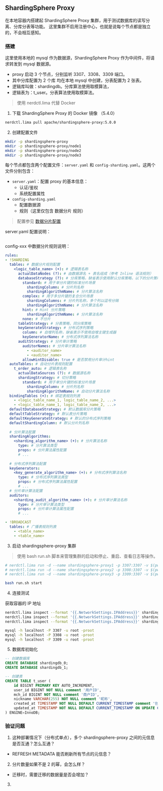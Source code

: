 ## ShardingSphere Proxy

在本地容器内搭建起 ShardingSphere Proxy 集群，用于测试数据库的读写分离、分库分表等功能。
这里集群不启用注册中心，也就是说每个节点都是独立的，不会相互感知。

### 搭建

这里使用本地的 mysql 作为数据源，ShardingSphere Proxy 作为中间件，将请求转发到 mysql 数据源。
- proxy 启动 3 个节点，分别监听 3307、3308、3309 端口。
- 其中分库配置为 2 个库 均在本地 mysql 中创建，分表配置为 2 张表。
- 逻辑库叫做：shardingdb。分库算法使用取模算法，
- 逻辑表为：t_user。分表算法使用取模算法。

> 使用 nerdctl.lima 代替 Docker

1. 下载 ShardingSphere Proxy 的 Docker 镜像 （5.4.0）

```bash
nerdctl.lima pull apache/shardingsphere-proxy:5.0.0
```

2. 创建配置文件

```bash
mkdir -p shardingsphere-proxy
mkdir -p shardingsphere-proxy/node1
mkdir -p shardingsphere-proxy/node2
mkdir -p shardingsphere-proxy/node3
```

每个节点都包含两个配置文件：`server.yaml` 和 `config-sharding.yaml`。这两个文件分别包含：

- `server.yaml`：配置 proxy 的基本信息：
    - 认证/鉴权
    - 系统配置属性
- `config-sharding.yaml`
    - 配置数据源
    - 规则（这里仅包含 数据分片 规则）

> 配置参见 [数据分片配置](https://shardingsphere.apache.org/document/5.4.0/cn/user-manual/shardingsphere-jdbc/yaml-config/rules/sharding/)

server.yaml 配置说明：

```yaml

```

config-xxx 中数据分片规则说明：

```yaml
rules:
- !SHARDING
  tables: # 数据分片规则配置
    <logic_table_name> (+): # 逻辑表名称
      actualDataNodes (?): # 由数据源名 + 表名组成（参考 Inline 语法规则）
      databaseStrategy (?): # 分库策略，缺省表示使用默认分库策略，以下的分片策略只能选其一
        standard: # 用于单分片键的标准分片场景
          shardingColumn: # 分片列名称
          shardingAlgorithmName: # 分片算法名称
        complex: # 用于多分片键的复合分片场景
          shardingColumns: # 分片列名称，多个列以逗号分隔
          shardingAlgorithmName: # 分片算法名称
        hint: # Hint 分片策略
          shardingAlgorithmName: # 分片算法名称
        none: # 不分片
      tableStrategy: # 分表策略，同分库策略
      keyGenerateStrategy: # 分布式序列策略
        column: # 自增列名称，缺省表示不使用自增主键生成器
        keyGeneratorName: # 分布式序列算法名称
      auditStrategy: # 分片审计策略
        auditorNames: # 分片审计算法名称
          - <auditor_name>
          - <auditor_name>
        allowHintDisable: true # 是否禁用分片审计hint
  autoTables: # 自动分片表规则配置
    t_order_auto: # 逻辑表名称
      actualDataSources (?): # 数据源名称
      shardingStrategy: # 切分策略
        standard: # 用于单分片键的标准分片场景
          shardingColumn: # 分片列名称
          shardingAlgorithmName: # 自动分片算法名称
  bindingTables (+): # 绑定表规则列表
    - <logic_table_name_1, logic_table_name_2, ...> 
    - <logic_table_name_1, logic_table_name_2, ...> 
  defaultDatabaseStrategy: # 默认数据库分片策略
  defaultTableStrategy: # 默认表分片策略
  defaultKeyGenerateStrategy: # 默认的分布式序列策略
  defaultShardingColumn: # 默认分片列名称
  
  # 分片算法配置
  shardingAlgorithms:
    <sharding_algorithm_name> (+): # 分片算法名称
      type: # 分片算法类型
      props: # 分片算法属性配置
      # ...
  
  # 分布式序列算法配置
  keyGenerators:
    <key_generate_algorithm_name> (+): # 分布式序列算法名称
      type: # 分布式序列算法类型
      props: # 分布式序列算法属性配置
      # ...
  # 分片审计算法配置
  auditors:
    <sharding_audit_algorithm_name> (+): # 分片审计算法名称
      type: # 分片审计算法类型
      props: # 分片审计算法属性配置
      # ...

- !BROADCAST
  tables: # 广播表规则列表
    - <table_name>
    - <table_name>
```

3. 启动 shardingsphere-proxy 集群

> 使用 bash run.sh 脚本来管理集群的启动和停止、重启、查看日志等操作。

```bash
# nerdctl.lima run -d --name shardingsphere-proxy1 -p 3307:3307 -v $(pwd)/node1:/etc/shardingsphere-proxy apache/shardingsphere-proxy:5.4.0
# nerdctl.lima run -d --name shardingsphere-proxy2 -p 3308:3307 -v $(pwd)/node2:/etc/shardingsphere-proxy apache/shardingsphere-proxy:5.4.0
# nerdctl.lima run -d --name shardingsphere-proxy3 -p 3309:3307 -v $(pwd)/node3:/etc/shardingsphere-proxy apache/shardingsphere-proxy:5.4.0

bash run.sh start
```

4. 连接测试

获取容器的 IP 地址

```bash
nerdctl.lima inspect --format '{{.NetworkSettings.IPAddress}}' shardingsphere-proxy1
nerdctl.lima inspect --format '{{.NetworkSettings.IPAddress}}' shardingsphere-proxy2
nerdctl.lima inspect --format '{{.NetworkSettings.IPAddress}}' shardingsphere-proxy3
```

```bash
mysql -h localhost -P 3307 -u root -proot
mysql -h localhost -P 3308 -u root -proot
mysql -h localhost -P 3309 -u root -proot
```

5. 数据库初始化

```sql
-- 创建数据库
CREATE DATABASE shardingdb_0;
CREATE DATABASE shardingdb_1;

-- 创建表
CREATE TABLE t_user (
    id BIGINT PRIMARY KEY AUTO_INCREMENT,
    user_id BIGINT NOT NULL comment '用户ID',
    mch_id BIGINT NOT NULL comment '商户ID',
    nickname VARCHAR(255) NOT NULL comment '昵称',
    created_at TIMESTAMP NOT NULL DEFAULT CURRENT_TIMESTAMP comment '创建时间',
    updated_at TIMESTAMP NOT NULL DEFAULT CURRENT_TIMESTAMP ON UPDATE CURRENT_TIMESTAMP comment '更新时间'
) ENGINE=InnoDB;
```

### 验证问题

1. 这种部署情况下（分布式单点），多个 shardingsphere-proxy 之间的元信息是否互通？怎么互通？
  - REFRESH METADATA 能否刷新所有节点的元信息？
2. 分片数量如果不是 2 的幂，会怎么样？
  - 迁移时，需要迁移的数据量是否会增加？
3. 
